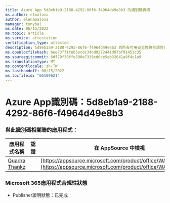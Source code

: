 ```yaml
---
title: Azure App 5d8eb1a9-2188-4292-86f6-f4964d49e8b3 的識別碼資訊
ms.author: elmalova
author: elenamalova
manager: tonybal
ms.date: 06/15/2022
ms.topic: article
ms.service: attestation
certification_type: attested
description: 5d8eb1a9-2188-4292-86f6-f4964d49e8b3 的所有可用安全性與合規性資訊。
ms.openlocfilehash: bee73ff1feb5ecdc34bd9272441d97bf91451c35
ms.sourcegitcommit: 6df79f38ffe390e7339cd6ce5eb32641a9f4c1a9
ms.translationtype: MT
ms.contentlocale: zh-TW
ms.lasthandoff: 06/15/2022
ms.locfileid: "66109621"
---
```

# <a name="azure-app-id-5d8eb1a9-2188-4292-86f6-f4964d49e8b3"></a>Azure App識別碼：5d8eb1a9-2188-4292-86f6-f4964d49e8b3


### <a name="apps-associated-with-this-id"></a>與此識別碼相關聯的應用程式：
| **應用程式名稱** | **認證** | **在 AppSource 中檢視** |
|--------------|---------------|-----------------------|
| [Quadra Thankz](../forward/WA200003671.md) |  | [https://appsource.microsoft.com/product/office/WA200003671](https://appsource.microsoft.com/product/office/WA200003671) |

### <a name="microsoft-365-app-compliance-status"></a>Microsoft 365應用程式合規性狀態
- Publisher證明狀態：已完成
